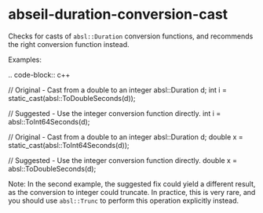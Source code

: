 abseil-duration-conversion-cast
===============================

Checks for casts of `absl::Duration` conversion functions, and
recommends the right conversion function instead.

Examples:

.. code-block:: c++

// Original - Cast from a double to an integer absl::Duration d; int i =
static\_cast<int>(absl::ToDoubleSeconds(d));

// Suggested - Use the integer conversion function directly. int i =
absl::ToInt64Seconds(d);

// Original - Cast from a double to an integer absl::Duration d; double
x = static\_cast<double>(absl::ToInt64Seconds(d));

// Suggested - Use the integer conversion function directly. double x =
absl::ToDoubleSeconds(d);

Note: In the second example, the suggested fix could yield a different
result, as the conversion to integer could truncate. In practice, this
is very rare, and you should use `absl::Trunc` to perform this operation
explicitly instead.
